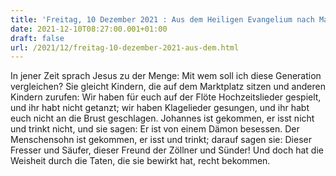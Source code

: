 ```yaml
---
title: 'Freitag, 10 Dezember 2021 : Aus dem Heiligen Evangelium nach Matthäus - Mt 11,16-19.'
date: 2021-12-10T08:27:00.001+01:00
draft: false
url: /2021/12/freitag-10-dezember-2021-aus-dem.html
---
```


In jener Zeit sprach Jesus zu der Menge: Mit wem soll ich diese Generation vergleichen? Sie gleicht Kindern, die auf dem Marktplatz sitzen und anderen Kindern zurufen: Wir haben für euch auf der Flöte Hochzeitslieder gespielt, und ihr habt nicht getanzt; wir haben Klagelieder gesungen, und ihr habt euch nicht an die Brust geschlagen. Johannes ist gekommen, er isst nicht und trinkt nicht, und sie sagen: Er ist von einem Dämon besessen. Der Menschensohn ist gekommen, er isst und trinkt; darauf sagen sie: Dieser Fresser und Säufer, dieser Freund der Zöllner und Sünder! Und doch hat die Weisheit durch die Taten, die sie bewirkt hat, recht bekommen.